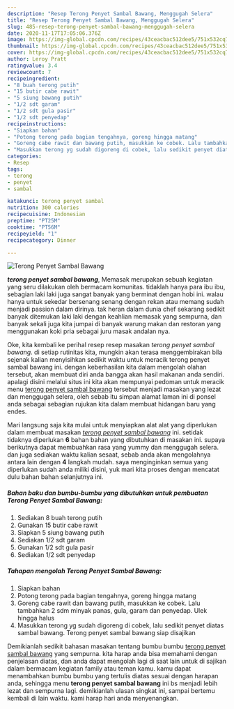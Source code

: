 ```yaml
---
description: "Resep Terong Penyet Sambal Bawang, Menggugah Selera"
title: "Resep Terong Penyet Sambal Bawang, Menggugah Selera"
slug: 485-resep-terong-penyet-sambal-bawang-menggugah-selera
date: 2020-11-17T17:05:06.376Z
image: https://img-global.cpcdn.com/recipes/43ceacbac512dee5/751x532cq70/terong-penyet-sambal-bawang-foto-resep-utama.jpg
thumbnail: https://img-global.cpcdn.com/recipes/43ceacbac512dee5/751x532cq70/terong-penyet-sambal-bawang-foto-resep-utama.jpg
cover: https://img-global.cpcdn.com/recipes/43ceacbac512dee5/751x532cq70/terong-penyet-sambal-bawang-foto-resep-utama.jpg
author: Leroy Pratt
ratingvalue: 3.4
reviewcount: 7
recipeingredient:
- "8 buah terong putih"
- "15 butir cabe rawit"
- "5 siung bawang putih"
- "1/2 sdt garam"
- "1/2 sdt gula pasir"
- "1/2 sdt penyedap"
recipeinstructions:
- "Siapkan bahan"
- "Potong terong pada bagian tengahnya, goreng hingga matang"
- "Goreng cabe rawit dan bawang putih, masukkan ke cobek. Lalu tambahkan 2 sdm minyak panas, gula, garam dan penyedap. Ulek hingga halus"
- "Masukkan terong yg sudah digoreng di cobek, lalu sedikit penyet diatas sambal bawang. Terong penyet sambal bawang siap disajikan"
categories:
- Resep
tags:
- terong
- penyet
- sambal

katakunci: terong penyet sambal 
nutrition: 300 calories
recipecuisine: Indonesian
preptime: "PT25M"
cooktime: "PT56M"
recipeyield: "1"
recipecategory: Dinner

---
```



![Terong Penyet Sambal Bawang](https://img-global.cpcdn.com/recipes/43ceacbac512dee5/751x532cq70/terong-penyet-sambal-bawang-foto-resep-utama.jpg)

<b><i>terong penyet sambal bawang</i></b>, Memasak merupakan sebuah kegiatan yang seru dilakukan oleh bermacam komunitas. tidaklah hanya para ibu ibu, sebagian laki laki juga sangat banyak yang berminat dengan hobi ini. walau hanya untuk sekedar bersenang senang dengan rekan atau memang sudah menjadi passion dalam dirinya. tak heran dalam dunia chef sekarang sedikit banyak ditemukan laki laki dengan keahlian memasak yang sempurna, dan banyak sekali juga kita jumpai di banyak warung makan dan restoran yang menggunakan koki pria sebagai juru masak andalan nya.

Oke, kita kembali ke perihal resep resep masakan <i>terong penyet sambal bawang</i>. di setiap rutinitas kita, mungkin akan terasa menggembirakan bila sejenak kalian menyisihkan sedikit waktu untuk meracik terong penyet sambal bawang ini. dengan keberhasilan kita dalam mengolah olahan tersebut, akan membuat diri anda bangga akan hasil makanan anda sendiri. apalagi disini melalui situs ini kita akan mempunyai pedoman untuk meracik menu <u>terong penyet sambal bawang</u> tersebut menjadi masakan yang lezat dan menggugah selera, oleh sebab itu simpan alamat laman ini di ponsel anda sebagai sebagian rujukan kita dalam membuat hidangan baru yang endes.




Mari langsung saja kita mulai untuk menyiapkan alat alat yang diperlukan dalam membuat masakan <u><i>terong penyet sambal bawang</i></u> ini. setidak tidaknya diperlukan <b>6</b> bahan bahan yang dibutuhkan di masakan ini. supaya berikutnya dapat membuahkan rasa yang yummy dan menggugah selera. dan juga sediakan waktu kalian sesaat, sebab anda akan mengolahnya antara lain dengan <b>4</b> langkah mudah. saya menginginkan semua yang diperlukan sudah anda miliki disini, yuk mari kita proses dengan mencatat dulu bahan bahan selanjutnya ini.

<!--inarticleads1-->

##### Bahan baku dan bumbu-bumbu yang dibutuhkan untuk pembuatan Terong Penyet Sambal Bawang:

1. Sediakan 8 buah terong putih
1. Gunakan 15 butir cabe rawit
1. Siapkan 5 siung bawang putih
1. Sediakan 1/2 sdt garam
1. Gunakan 1/2 sdt gula pasir
1. Sediakan 1/2 sdt penyedap




<!--inarticleads2-->

##### Tahapan mengolah Terong Penyet Sambal Bawang:

1. Siapkan bahan
1. Potong terong pada bagian tengahnya, goreng hingga matang
1. Goreng cabe rawit dan bawang putih, masukkan ke cobek. Lalu tambahkan 2 sdm minyak panas, gula, garam dan penyedap. Ulek hingga halus
1. Masukkan terong yg sudah digoreng di cobek, lalu sedikit penyet diatas sambal bawang. Terong penyet sambal bawang siap disajikan




Demikianlah sedikit bahasan masakan tentang bumbu bumbu <u>terong penyet sambal bawang</u> yang sempurna. kita harap anda bisa memahami dengan penjelasan diatas, dan anda dapat mengolah lagi di saat lain untuk di sajikan dalam bermacam kegiatan family atau teman kamu. kamu dapat menambahkan bumbu bumbu yang tertulis diatas sesuai dengan harapan anda, sehingga menu <b>terong penyet sambal bawang</b> ini bs menjadi lebih lezat dan sempurna lagi. demikianlah ulasan singkat ini, sampai bertemu kembali di lain waktu. kami harap hari anda menyenangkan.
